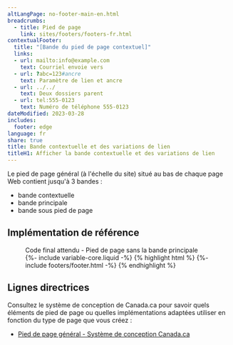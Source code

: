 ```yaml
---
altLangPage: no-footer-main-en.html
breadcrumbs:
  - title: Pied de page
    link: sites/footers/footers-fr.html
contextualFooter:
  title: "[Bande du pied de page contextuel]"
  links:
  - url: mailto:info@example.com
    text: Courriel envoie vers
  - url: ?abc=123#ancre
    text: Paramètre de lien et ancre
  - url: ../../
    text: Deux dossiers parent 
  - url: tel:555-0123
    text: Numéro de téléphone 555-0123
dateModified: 2023-03-28
includes:
  footer: edge
language: fr
share: true
title: Bande contextuelle et des variations de lien
titleH1: Afficher la bande contextuelle et des variations de lien
---
```

<div class="wb-prettify all-pre hide"></div>

Le pied de page général (à l'échelle du site) situé au bas de chaque page Web contient jusqu'à 3 bandes&nbsp;:
* bande contextuelle
* bande principale
* bande sous pied de page

## Implémentation de référence

<figure>
  <figcaption class="h3">Code final attendu - Pied de page sans la bande principale</figcaption>
{%- include variable-core.liquid -%}
{% highlight html %}
	{%- include footers/footer.html -%}
{% endhighlight %}
</figure>

## Lignes directrices

Consultez le système de conception de Canada.ca pour savoir quels éléments de pied de page ou quelles implémentations adaptées utiliser en fonction du type de page que vous créez&nbsp;:
* [Pied de page général - Système de conception Canada.ca](https://conception.canada.ca/configurations-conception-communes/pied-page.html)
